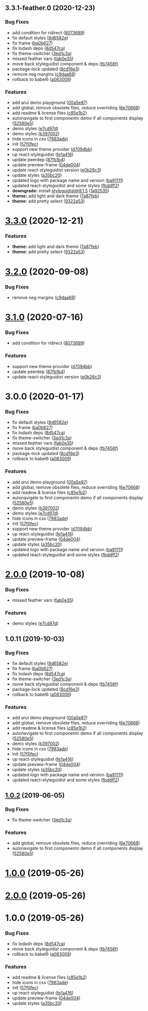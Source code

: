 <a name="3.3.1-feather.0"></a>
## 3.3.1-feather.0 (2020-12-23)


### Bug Fixes

* add condition for ridirect ([8073689](https://github.com/alfa-laboratory/arui-feather/commit/8073689))
* fix default styles ([8d6582e](https://github.com/alfa-laboratory/arui-feather/commit/8d6582e))
* fix frame ([ba0b627](https://github.com/alfa-laboratory/arui-feather/commit/ba0b627))
* fix lodash deps ([8d547ca](https://github.com/alfa-laboratory/arui-feather/commit/8d547ca))
* fix theme-switcher ([3ed1c3a](https://github.com/alfa-laboratory/arui-feather/commit/3ed1c3a))
* missed feather vars ([fab0e35](https://github.com/alfa-laboratory/arui-feather/commit/fab0e35))
* move back styleguidist component & deps ([fb7456f](https://github.com/alfa-laboratory/arui-feather/commit/fb7456f))
* package-lock updated ([8cd16e3](https://github.com/alfa-laboratory/arui-feather/commit/8cd16e3))
* remove neg margins ([c9daa68](https://github.com/alfa-laboratory/arui-feather/commit/c9daa68))
* rollback to babel6 ([a083009](https://github.com/alfa-laboratory/arui-feather/commit/a083009))


### Features

* add arui demo playground ([00a5e87](https://github.com/alfa-laboratory/arui-feather/commit/00a5e87))
* add global, remove obsolete files, reduce overriding ([6e70668](https://github.com/alfa-laboratory/arui-feather/commit/6e70668))
* add readme & license files ([c85e1b2](https://github.com/alfa-laboratory/arui-feather/commit/c85e1b2))
* autonavigate to first componentn demo if all components display ([52580e5](https://github.com/alfa-laboratory/arui-feather/commit/52580e5))
* demo styles ([e7cd97d](https://github.com/alfa-laboratory/arui-feather/commit/e7cd97d))
* demo styles ([b397002](https://github.com/alfa-laboratory/arui-feather/commit/b397002))
* hide icons in css ([7983ade](https://github.com/alfa-laboratory/arui-feather/commit/7983ade))
* init ([57f0fec](https://github.com/alfa-laboratory/arui-feather/commit/57f0fec))
* support new theme provider ([d7094bb](https://github.com/alfa-laboratory/arui-feather/commit/d7094bb))
* up react-styleguidist ([fe1a416](https://github.com/alfa-laboratory/arui-feather/commit/fe1a416))
* update peerdep ([87fb1b4](https://github.com/alfa-laboratory/arui-feather/commit/87fb1b4))
* update preview-frame ([04de004](https://github.com/alfa-laboratory/arui-feather/commit/04de004))
* update react-styleguidist version ([e0b26c3](https://github.com/alfa-laboratory/arui-feather/commit/e0b26c3))
* update styles ([a35bc20](https://github.com/alfa-laboratory/arui-feather/commit/a35bc20))
* updated logo with package name and version ([ba91111](https://github.com/alfa-laboratory/arui-feather/commit/ba91111))
* updated react-styleguidist and some styles ([fbddff2](https://github.com/alfa-laboratory/arui-feather/commit/fbddff2))
* **downgrade:** install styleguidist@9.1.5 ([1a92535](https://github.com/alfa-laboratory/arui-feather/commit/1a92535))
* **theme:** add light and dark theme ([7a87feb](https://github.com/alfa-laboratory/arui-feather/commit/7a87feb))
* **theme:** add pretty select ([9322a53](https://github.com/alfa-laboratory/arui-feather/commit/9322a53))



<a name="3.3.0"></a>
# [3.3.0](https://github.com/alfa-laboratory/arui-feather/compare/v3.2.0...v3.3.0) (2020-12-21)


### Features

* **theme:** add light and dark theme ([7a87feb](https://github.com/alfa-laboratory/arui-feather/commit/7a87feb))
* **theme:** add pretty select ([9322a53](https://github.com/alfa-laboratory/arui-feather/commit/9322a53))



<a name="3.2.0"></a>
# [3.2.0](https://github.com/alfa-laboratory/arui-feather/compare/v3.1.0...v3.2.0) (2020-09-08)


### Bug Fixes

* remove neg margins ([c9daa68](https://github.com/alfa-laboratory/arui-feather/commit/c9daa68))



<a name="3.1.0"></a>
# [3.1.0](https://github.com/alfa-laboratory/arui-feather/compare/v2.0.0...v3.1.0) (2020-07-16)


### Bug Fixes

* add condition for ridirect ([8073689](https://github.com/alfa-laboratory/arui-feather/commit/8073689))


### Features

* support new theme provider ([d7094bb](https://github.com/alfa-laboratory/arui-feather/commit/d7094bb))
* update peerdep ([87fb1b4](https://github.com/alfa-laboratory/arui-feather/commit/87fb1b4))
* update react-styleguidist version ([e0b26c3](https://github.com/alfa-laboratory/arui-feather/commit/e0b26c3))



<a name="3.0.0"></a>
# 3.0.0 (2020-01-17)


### Bug Fixes

* fix default styles ([8d6582e](https://github.com/alfa-laboratory/arui-feather/commit/8d6582e))
* fix frame ([ba0b627](https://github.com/alfa-laboratory/arui-feather/commit/ba0b627))
* fix lodash deps ([8d547ca](https://github.com/alfa-laboratory/arui-feather/commit/8d547ca))
* fix theme-switcher ([3ed1c3a](https://github.com/alfa-laboratory/arui-feather/commit/3ed1c3a))
* missed feather vars ([fab0e35](https://github.com/alfa-laboratory/arui-feather/commit/fab0e35))
* move back styleguidist component & deps ([fb7456f](https://github.com/alfa-laboratory/arui-feather/commit/fb7456f))
* package-lock updated ([8cd16e3](https://github.com/alfa-laboratory/arui-feather/commit/8cd16e3))
* rollback to babel6 ([a083009](https://github.com/alfa-laboratory/arui-feather/commit/a083009))


### Features

* add arui demo playground ([00a5e87](https://github.com/alfa-laboratory/arui-feather/commit/00a5e87))
* add global, remove obsolete files, reduce overriding ([6e70668](https://github.com/alfa-laboratory/arui-feather/commit/6e70668))
* add readme & license files ([c85e1b2](https://github.com/alfa-laboratory/arui-feather/commit/c85e1b2))
* autonavigate to first componentn demo if all components display ([52580e5](https://github.com/alfa-laboratory/arui-feather/commit/52580e5))
* demo styles ([b397002](https://github.com/alfa-laboratory/arui-feather/commit/b397002))
* demo styles ([e7cd97d](https://github.com/alfa-laboratory/arui-feather/commit/e7cd97d))
* hide icons in css ([7983ade](https://github.com/alfa-laboratory/arui-feather/commit/7983ade))
* init ([57f0fec](https://github.com/alfa-laboratory/arui-feather/commit/57f0fec))
* support new theme provider ([d7094bb](https://github.com/alfa-laboratory/arui-feather/commit/d7094bb))
* up react-styleguidist ([fe1a416](https://github.com/alfa-laboratory/arui-feather/commit/fe1a416))
* update preview-frame ([04de004](https://github.com/alfa-laboratory/arui-feather/commit/04de004))
* update styles ([a35bc20](https://github.com/alfa-laboratory/arui-feather/commit/a35bc20))
* updated logo with package name and version ([ba91111](https://github.com/alfa-laboratory/arui-feather/commit/ba91111))
* updated react-styleguidist and some styles ([fbddff2](https://github.com/alfa-laboratory/arui-feather/commit/fbddff2))



<a name="2.0.0"></a>
# [2.0.0](https://github.com/alfa-laboratory/arui-feather/compare/v1.0.11...v2.0.0) (2019-10-08)


### Bug Fixes

* missed feather vars ([fab0e35](https://github.com/alfa-laboratory/arui-feather/commit/fab0e35))


### Features

* demo styles ([e7cd97d](https://github.com/alfa-laboratory/arui-feather/commit/e7cd97d))



<a name="1.0.11"></a>
## 1.0.11 (2019-10-03)


### Bug Fixes

* fix default styles ([8d6582e](https://github.com/alfa-laboratory/arui-feather/commit/8d6582e))
* fix frame ([ba0b627](https://github.com/alfa-laboratory/arui-feather/commit/ba0b627))
* fix lodash deps ([8d547ca](https://github.com/alfa-laboratory/arui-feather/commit/8d547ca))
* fix theme-switcher ([3ed1c3a](https://github.com/alfa-laboratory/arui-feather/commit/3ed1c3a))
* move back styleguidist component & deps ([fb7456f](https://github.com/alfa-laboratory/arui-feather/commit/fb7456f))
* package-lock updated ([8cd16e3](https://github.com/alfa-laboratory/arui-feather/commit/8cd16e3))
* rollback to babel6 ([a083009](https://github.com/alfa-laboratory/arui-feather/commit/a083009))


### Features

* add arui demo playground ([00a5e87](https://github.com/alfa-laboratory/arui-feather/commit/00a5e87))
* add global, remove obsolete files, reduce overriding ([6e70668](https://github.com/alfa-laboratory/arui-feather/commit/6e70668))
* add readme & license files ([c85e1b2](https://github.com/alfa-laboratory/arui-feather/commit/c85e1b2))
* autonavigate to first componentn demo if all components display ([52580e5](https://github.com/alfa-laboratory/arui-feather/commit/52580e5))
* demo styles ([b397002](https://github.com/alfa-laboratory/arui-feather/commit/b397002))
* hide icons in css ([7983ade](https://github.com/alfa-laboratory/arui-feather/commit/7983ade))
* init ([57f0fec](https://github.com/alfa-laboratory/arui-feather/commit/57f0fec))
* up react-styleguidist ([fe1a416](https://github.com/alfa-laboratory/arui-feather/commit/fe1a416))
* update preview-frame ([04de004](https://github.com/alfa-laboratory/arui-feather/commit/04de004))
* update styles ([a35bc20](https://github.com/alfa-laboratory/arui-feather/commit/a35bc20))
* updated logo with package name and version ([ba91111](https://github.com/alfa-laboratory/arui-feather/commit/ba91111))
* updated react-styleguidist and some styles ([fbddff2](https://github.com/alfa-laboratory/arui-feather/commit/fbddff2))



<a name="1.0.2"></a>
## [1.0.2](https://github.com/alfa-laboratory/arui-feather/compare/v2.0.0...v1.0.2) (2019-06-05)


### Bug Fixes

* fix theme-switcher ([3ed1c3a](https://github.com/alfa-laboratory/arui-feather/commit/3ed1c3a))


### Features

* add global, remove obsolete files, reduce overriding ([6e70668](https://github.com/alfa-laboratory/arui-feather/commit/6e70668))
* autonavigate to first componentn demo if all components display ([52580e5](https://github.com/alfa-laboratory/arui-feather/commit/52580e5))



<a name="1.0.0"></a>
# [1.0.0](https://github.com/alfa-laboratory/arui-feather/compare/v2.0.0...v1.0.0) (2019-05-26)



<a name="2.0.0"></a>
# [2.0.0](https://github.com/alfa-laboratory/arui-feather/compare/v1.0.0...v2.0.0) (2019-05-26)



<a name="1.0.0"></a>
# 1.0.0 (2019-05-26)


### Bug Fixes

* fix lodash deps ([8d547ca](https://github.com/alfa-laboratory/arui-feather/commit/8d547ca))
* move back styleguidist component & deps ([fb7456f](https://github.com/alfa-laboratory/arui-feather/commit/fb7456f))
* rollback to babel6 ([a083009](https://github.com/alfa-laboratory/arui-feather/commit/a083009))


### Features

* add readme & license files ([c85e1b2](https://github.com/alfa-laboratory/arui-feather/commit/c85e1b2))
* hide icons in css ([7983ade](https://github.com/alfa-laboratory/arui-feather/commit/7983ade))
* init ([57f0fec](https://github.com/alfa-laboratory/arui-feather/commit/57f0fec))
* up react-styleguidist ([fe1a416](https://github.com/alfa-laboratory/arui-feather/commit/fe1a416))
* update preview-frame ([04de004](https://github.com/alfa-laboratory/arui-feather/commit/04de004))
* update styles ([a35bc20](https://github.com/alfa-laboratory/arui-feather/commit/a35bc20))



